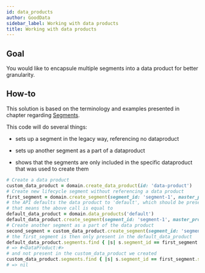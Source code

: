 ```yaml
---
id: data_products
author: GoodData
sidebar_label: Working with data products
title: Working with data products
---
```


Goal
-------

You would like to encapsule multiple segments into a data product for
better granularity.

How-to
--------

This solution is based on the terminology and examples presented in
chapter regarding [Segments](#01_wip_segments.asciidoc).

This code will do several things:

-   sets up a segment in the legacy way, referencing no dataproduct

-   sets up another segment as a part of a dataproduct

-   shows that the segments are only included in the specific
    dataproduct that was used to create them


```ruby
# Create a data product
custom_data_product = domain.create_data_product(id: 'data-product')
# Create new lifecycle segment without referencing a data product
first_segment = domain.create_segment(segment_id: 'segment-1', master_project: project)
# the API defaults the data product to 'default', which should be present in all domains
# that means the above call is equal to
default_data_product = domain.data_products('default')
default_data_product.create_segment(segment_id: 'segment-1', master_project: project)
# Create another segment as a part of the data product
second_segment = custom_data_product.create_segment(segment_id: 'segment-2', master_project: project)
# the first_segment is then only present in the default_data_product
default_data_product.segments.find { |s| s.segment_id == first_segment.segment_id }
# => #<DataProduct:#>
# and not present in the custom_data_product we created
custom_data_product.segments.find { |s| s.segment_id == first_segment.segment_id }
# => nil
```
